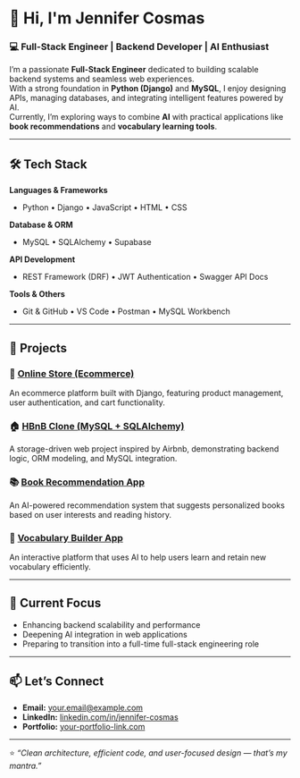 # 👋 Hi, I'm Jennifer Cosmas

### 💻 Full-Stack Engineer | Backend Developer | AI Enthusiast

I’m a passionate **Full-Stack Engineer** dedicated to building scalable backend systems and seamless web experiences.  
With a strong foundation in **Python (Django)** and **MySQL**, I enjoy designing APIs, managing databases, and integrating intelligent features powered by AI.  
Currently, I’m exploring ways to combine **AI** with practical applications like **book recommendations** and **vocabulary learning tools**.

---

## 🛠️ Tech Stack

**Languages & Frameworks**
- Python • Django • JavaScript • HTML • CSS  

**Database & ORM**
- MySQL • SQLAlchemy • Supabase  

**API Development**
- REST Framework (DRF) • JWT Authentication • Swagger API Docs  

**Tools & Others**
- Git & GitHub • VS Code • Postman • MySQL Workbench  

---

## 🚀 Projects

### 🏪 [Online Store (Ecommerce)]()
An ecommerce platform built with Django, featuring product management, user authentication, and cart functionality.

### 🏠 [HBnB Clone (MySQL + SQLAlchemy)]()
A storage-driven web project inspired by Airbnb, demonstrating backend logic, ORM modeling, and MySQL integration.

### 📚 [Book Recommendation App]()
An AI-powered recommendation system that suggests personalized books based on user interests and reading history.

### 🧠 [Vocabulary Builder App]()
An interactive platform that uses AI to help users learn and retain new vocabulary efficiently.

---

## 🎯 Current Focus
- Enhancing backend scalability and performance  
- Deepening AI integration in web applications  
- Preparing to transition into a full-time full-stack engineering role  

---

## 📫 Let’s Connect

- **Email:** [your.email@example.com](mailto:your.email@example.com)  
- **LinkedIn:** [linkedin.com/in/jennifer-cosmas](https://linkedin.com/in/jennifer-cosmas)  
- **Portfolio:** [your-portfolio-link.com](https://your-portfolio-link.com)  

---

⭐️ *“Clean architecture, efficient code, and user-focused design — that’s my mantra.”*  

